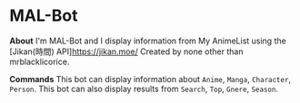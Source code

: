 # MAL-Bot
**About**
I'm MAL-Bot and I display information from My AnimeList using the [Jikan(時間) API]<https://jikan.moe/>
Created by none other than mrblacklicorice.

**Commands**
This bot can display information about `Anime`, `Manga`, `Character`, `Person`.
This bot can also display results from `Search`, `Top`, `Gnere`, `Season`. 
